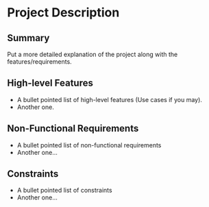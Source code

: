 # Project Description

## Summary

Put a more detailed explanation of the project along with the features/requirements.

## High-level Features

- A bullet pointed list of high-level features (Use cases if you may).
- Another one.

## Non-Functional Requirements

- A bullet pointed list of non-functional requirements
- Another one...

## Constraints

- A bullet pointed list of constraints
- Another one...